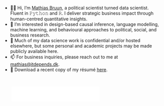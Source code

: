 - 👋🏼 Hi, I’m [Mathias Bruun](https://www.linkedin.com/in/mathias-bruun/), a political scientist turned data scientist. Fluent in 𝙿𝚢𝚝𝚑𝚘𝚗 and 𝚁. I deliver strategic business impact through human-centred quantitative insights.
- 👀 I’m interested in design-based causal inference, language modelling, machine learning, and behavioural approaches to political, social, and business research.
- 💼 Much of my data science work is confidential and/or hosted elsewhere, but some personal and academic projects may be made publicly available here.
- 📫 For business inquiries, please reach out to me at [mathias@itdepends.dk](mailto:mathias@itdepends.dk).
- 📄 Download a recent copy of my résumé [here](https://github.com/mathiasbruun/mathiasbruun/raw/main/MB_CV.pdf).

<br>

&nbsp;&nbsp;&nbsp;&nbsp;&nbsp;&nbsp; <a href="https://www.itdepends.dk" rel="itdepends.dk">![itdepends.dk](https://raw.githubusercontent.com/mathiasbruun/mathiasbruun/2fc8dbd62885e992e97b4ceecaa98dd7ff2595e8/typewriter.svg)</a>
